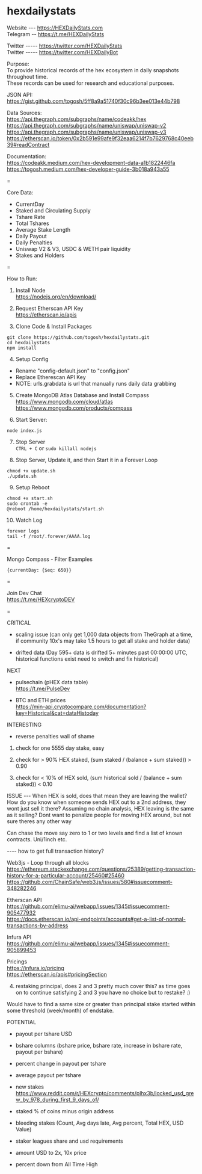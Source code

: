 # hexdailystats

Website --- https://HEXDailyStats.com   
Telegram -- https://t.me/HEXDailyStats  

Twitter ----- https://twitter.com/HEXDailyStats  
Twitter ----- https://twitter.com/HEXDailyBot  

Purpose:   
To provide historical records of the hex ecosystem in daily snapshots throughout time.   
These records can be used for research and educational purposes.  

JSON API:  
https://gist.github.com/togosh/5ff8a9a51740f30c96b3ee013e44b798  

Data Sources:  
https://api.thegraph.com/subgraphs/name/codeakk/hex  
https://api.thegraph.com/subgraphs/name/uniswap/uniswap-v2  
https://api.thegraph.com/subgraphs/name/uniswap/uniswap-v3  
https://etherscan.io/token/0x2b591e99afe9f32eaa6214f7b7629768c40eeb39#readContract    

Documentation:  
https://codeakk.medium.com/hex-development-data-a1b1822446fa  
https://togosh.medium.com/hex-developer-guide-3b018a943a55  

=

Core Data:
- CurrentDay
- Staked and Circulating Supply
- Tshare Rate
- Total Tshares
- Average Stake Length
- Daily Payout
- Daily Penalties
- Uniswap V2 & V3, USDC & WETH pair liquidity
- Stakes and Holders

=  

How to Run:

1. Install Node  
https://nodejs.org/en/download/  

2. Request Etherscan API Key    
https://etherscan.io/apis 

3. Clone Code & Install Packages     
```
git clone https://github.com/togosh/hexdailystats.git
cd hexdailystats
npm install
```

4. Setup Config   
- Rename "config-default.json" to "config.json"
- Replace Etherescan API Key
- NOTE: urls.grabdata is url that manually runs daily data grabbing   

5. Create MongoDB Atlas Database and Install Compass   
https://www.mongodb.com/cloud/atlas      
https://www.mongodb.com/products/compass      

6. Start Server:  
```
node index.js
```

7. Stop Server   
`CTRL + C` or `sudo killall nodejs`   

8. Stop Server, Update it, and then Start it in a Forever Loop   
```
chmod +x update.sh
./update.sh
```

9. Setup Reboot  
```
chmod +x start.sh
sudo crontab -e
@reboot /home/hexdailystats/start.sh
```

10. Watch Log   
```
forever logs
tail -f /root/.forever/AAAA.log
```

=  

Mongo Compass - Filter Examples  
```
{currentDay: {$eq: 650}}
```

=

Join Dev Chat  
https://t.me/HEXcryptoDEV  

=

CRITICAL

- scaling issue (can only get 1,000 data objects from TheGraph at a time, if community 10x's may take 1.5 hours to get all stake and holder data)

- drifted data (Day 595+ data is drifted 5+ minutes past 00:00:00 UTC, historical functions exist need to switch and fix historical)

NEXT

- pulsechain (pHEX data table)   
https://t.me/PulseDev

- BTC and ETH prices   
https://min-api.cryptocompare.com/documentation?key=Historical&cat=dataHistoday


INTERESTING

- reverse penalties wall of shame

1. check for one 5555 day stake, easy

2. check for > 90% HEX staked, (sum staked / (balance + sum staked)) > 0.90

3. check for < 10% of HEX sold, (sum historical sold / (balance + sum staked)) < 0.10

ISSUE --- When HEX is sold, does that mean they are leaving the wallet? How do you know when someone sends HEX out to a 2nd address, they wont just sell it there? Assuming no chain analysis, HEX leaving is the same as it selling? Dont want to penalize people for moving HEX around, but not sure theres any other way

Can chase the move say zero to 1 or two levels and find a list of known contracts. Uni/1inch etc.

---- how to get full transaction history?

Web3js - Loop through all blocks   
https://ethereum.stackexchange.com/questions/25389/getting-transaction-history-for-a-particular-account/25460#25460   
https://github.com/ChainSafe/web3.js/issues/580#issuecomment-348282246   

Etherscan API   
https://github.com/elimu-ai/webapp/issues/1345#issuecomment-905477932   
https://docs.etherscan.io/api-endpoints/accounts#get-a-list-of-normal-transactions-by-address   

Infura API   
https://github.com/elimu-ai/webapp/issues/1345#issuecomment-905899453   

Pricings   
https://infura.io/pricing   
https://etherscan.io/apis#pricingSection   

4. restaking principal, does 2 and 3 pretty much cover this? as time goes on to continue satisfying 2 and 3 you have no choice but to restake? :)

Would have to find a same size or greater than principal stake started within some threshold (week/month) of endstake. 


POTENTIAL

- payout per tshare USD

- bshare columns (bshare price, bshare rate, increase in bshare rate, payout per bshare)

- percent change in payout per tshare

- average payout per tshare

- new stakes   
https://www.reddit.com/r/HEXcrypto/comments/plhx3b/locked_usd_grew_by_978_during_first_9_days_of/

- staked % of coins minus origin address

- bleeding stakes (Count, Avg days late, Avg percent, Total HEX, USD Value)

- staker leagues share and usd requirements

- amount USD to 2x, 10x price

- percent down from All Time High
